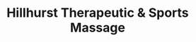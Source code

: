 ---
title: "Hillhurst Therapeutic & Sports Massage"
url: /calgary/hillhurst-therapeutic-and-sports-massage/
shop: massage
---